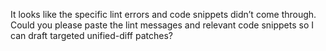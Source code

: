 It looks like the specific lint errors and code snippets didn’t come through. Could you please paste the lint messages and relevant code snippets so I can draft targeted unified-diff patches?